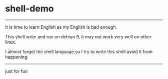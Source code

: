 # shell-demo
----------------
 It is time to learn English as my English is bad enough.

 This shell write and run on debian 9, it may not work very well on other linux.

 I almost forgot the shell language,so I try to write this shell avoid it from happening.

 ---------------
just for fun
